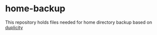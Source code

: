 home-backup
===========

This repository holds files needed for home directory backup based on
[duplicity][1]

[1]: http://duplicity.nongnu.org/
